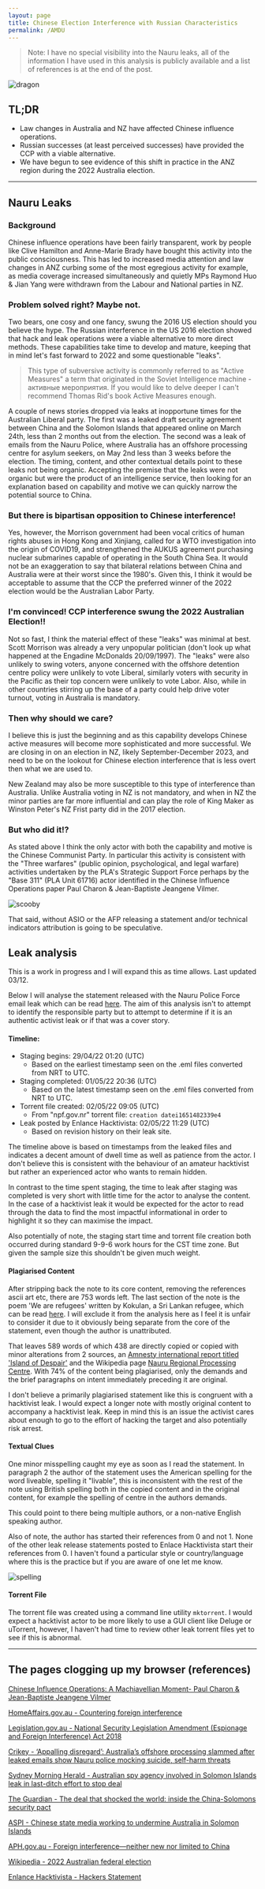 ```yaml
---
layout: page
title: Chinese Election Interference with Russian Characteristics
permalink: /AMDU
---
```


> Note: I have no special visibility into the Nauru leaks, all of the information I have used in this analysis is publicly available and a list of references is at the end of the post.

 ![dragon](<../assets/img/dragon.PNG>)

## TL;DR

- Law changes in Australia and NZ have affected Chinese influence operations.
- Russian successes (at least perceived successes) have provided the CCP with a viable alternative.
- We have begun to see evidence of this shift in practice in the ANZ region during the 2022 Australia election.

--- 

## Nauru Leaks

### Background

Chinese influence operations have been fairly transparent, work by people like Clive Hamilton and Anne-Marie Brady have bought this activity into the public consciousness. This has led to increased media attention and law changes in ANZ curbing some of the most egregious activity for example, as media coverage increased simultaneously and quietly MPs Raymond Huo & Jian Yang were withdrawn from the Labour and National parties in NZ.

### Problem solved right? Maybe not.

Two bears, one cosy and one fancy, swung the 2016 US election should you believe the hype. The Russian interference in the US 2016 election showed that hack and leak operations were a viable alternative to more direct methods. These capabilities take time to develop and mature, keeping that in mind let's fast forward to 2022 and some questionable "leaks".

> This type of subversive activity is commonly referred to as "Active Measures" a term that originated in the Soviet Intelligence machine - активные мероприятия. If you would like to delve deeper I can't recommend Thomas Rid's book Active Measures enough.

A couple of news stories dropped via leaks at inopportune times for the Australian Liberal party. The first was a leaked draft security agreement between China and the Solomon Islands that appeared online on March 24th, less than 2 months out from the election. The second was a leak of emails from the Nauru Police, where Australia has an offshore processing centre for asylum seekers, on May 2nd less than 3 weeks before the election. The timing, content, and other contextual details point to these leaks not being organic. Accepting the premise that the leaks were not organic but were the product of an intelligence service, then looking for an explanation based on capability and motive we can quickly narrow the potential source to China.

### But there is bipartisan opposition to Chinese interference!

Yes, however, the Morrison government had been vocal critics of human rights abuses in Hong Kong and Xinjiang, called for a WTO investigation into the origin of COVID19, and strengthened the AUKUS agreement purchasing nuclear submarines capable of operating in the South China Sea. It would not be an exaggeration to say that bilateral relations between China and Australia were at their worst since the 1980's. Given this, I think it would be acceptable to assume that the CCP the preferred winner of the 2022 election would be the Australian Labor Party.

### I'm convinced! CCP interference swung the 2022 Australian Election!!

Not so fast, I think the material effect of these "leaks" was minimal at best. Scott Morrison was already a very unpopular politician (don't look up what happened at the Engadine McDonalds 20/09/1997). The "leaks" were also unlikely to swing voters, anyone concerned with the offshore detention centre policy were unlikely to vote Liberal, similarly voters with security in the Pacific as their top concern were unlikely to vote Labor. Also, while in other countries stirring up the base of a party could help drive voter turnout, voting in Australia is mandatory.

### Then why should we care?

I believe this is just the beginning and as this capability develops Chinese active measures will become more sophisticated and more successful. We are closing in on an election in NZ, likely September-December 2023, and need to be on the lookout for Chinese election interference that is less overt then what we are used to. 

New Zealand may also be more susceptible to this type of interference than Australia. Unlike Australia voting in NZ is not mandatory, and when in NZ the minor parties are far more influential and can play the role of King Maker as Winston Peter's NZ Frist party did in the 2017 election.

### But who did it!?
As stated above I think the only actor with both the capability and motive is the Chinese Communist Party. In particular this activity is consistent with the "Three warfares" (public opinion, psychological, and legal warfare) activities undertaken by the PLA's Strategic Support Force perhaps by the "Base 311" (PLA Unit 61716) actor identified in the Chinese Influence Operations paper Paul Charon & Jean-Baptiste Jeangene Vilmer.

![scooby](<../assets/img/scooby.jpg>)

That said, without ASIO or the AFP releasing a statement and/or technical indicators attribution is going to be speculative.

## Leak analysis

This is a work in progress and I will expand this as time allows. Last updated 03/12.

Below I will analyse the statement released with the Nauru Police Force email leak which can be read [here](https://enlacehacktivista.org/nauru.txt). The aim of this analysis isn't to attempt to identify the responsible party but to attempt to determine if it is an authentic activist leak or if that was a cover story.

#### Timeline:
- Staging begins: 29/04/22 01:20 (UTC)
	- Based on the earliest timestamp seen on the .eml files converted from NRT to UTC.
- Staging completed: 01/05/22 20:36 (UTC)
	- Based on the latest timestamp seen on the .eml files converted from NRT to UTC.
- Torrent file created: 02/05/22 09:05 (UTC)
	- From "npf.gov.nr" torrent file: `creation datei1651482339e4`
- Leak posted by Enlance Hacktivista: 02/05/22 11:29 (UTC)
	- Based on revision history on their leak site.

The timeline above is based on timestamps from the leaked files and indicates a decent amount of dwell time as well as patience from the actor. I don't believe this is consistent with the behaviour of an amateur hacktivist but rather an experienced actor who wants to remain hidden. 

In contrast to the time spent staging, the time to leak after staging was completed is very short with little time for the actor to analyse the content. In the case of a hacktivist leak it would be expected for the actor to read through the data to find the most impactful informational in order to highlight it so they can maximise the impact.

Also potentially of note, the staging start time and torrent file creation both occurred during standard 9-9-6 work hours for the CST time zone. But given the sample size this shouldn't be given much weight.

#### Plagiarised Content
After stripping back the note to its core content, removing the references ascii art etc, there are 753 words left. The last section of the note is the poem 'We are refugees' written by Kokulan, a Sri Lankan refugee, which can be read [here](https://www.greenleft.org.au/content/poem-we-are-refugees). I will exclude it from the analysis here as I feel it is unfair to consider it due to it obviously being separate from the core of the statement, even though the author is unattributed.

That leaves 589 words of which 438 are directly copied or copied with minor alterations from 2 sources, an [Amnesty international report titled 'Island of Despair'](https://www.amnesty.org/en/documents/asa12/4934/2016/en/) and the Wikipedia page [Nauru Regional Processing Centre](https://en.wikipedia.org/w/index.php?title=Nauru_Regional_Processing_Centre). With 74% of the content being plagiarised, only the demands and the brief paragraphs on intent immediately preceding it are original. 

I don't believe a primarily plagiarised statement like this is congruent with a hacktivist leak. I would expect a longer note with mostly original content to accompany a hacktivist leak. Keep in mind this is an issue the activist cares about enough to go to the effort of hacking the target and also potentially risk arrest.

#### Textual Clues
One minor misspelling caught my eye as soon as I read the statement. In paragraph 2 the author of the statement uses the American spelling for the word liveable, spelling it "livable", this is inconsistent with the rest of the note using British spelling both in the copied content and in the original content, for example the spelling of centre in the authors demands.

This could point to there being multiple authors, or a non-native English speaking author. 

Also of note, the author has started their references from 0 and not 1. None of the other leak release statements posted to Enlace Hacktivista start their references from 0. I haven't found a particular style or country/language where this is the practice but if you are aware of one let me know.

 ![spelling](<../assets/img/spelling.jpg>)

#### Torrent File
The torrent file was created using a command line utility `mktorrent`. I would expect a hacktivist actor to be more likely to use a GUI client like Deluge or uTorrent, however, I haven't had time to review other leak torrent files yet to see if this is abnormal.

---

## The pages clogging up my browser (references)

[Chinese Influence Operations: A Machiavellian Moment- Paul Charon & Jean-Baptiste Jeangene Vilmer](https://www.irsem.fr/report.html)

[HomeAffairs.gov.au - Countering foreign interference](https://www.homeaffairs.gov.au/about-us/our-portfolios/national-security/countering-foreign-interference/resources-and-related-links#:~:text=The%20National%20Security%20Legislation%20Amendment,activities%20of%20a%20foreign%20government.)

[Legislation.gov.au - National Security Legislation Amendment (Espionage and Foreign Interference) Act 2018](https://www.legislation.gov.au/Details/C2018C00506)

[Crikey - ‘Appalling disregard’: Australia’s offshore processing slammed after leaked emails show Nauru police mocking suicide, self-harm threats](https://www.crikey.com.au/2022/05/05/nauru-police-force-emails-refugees-asylum-seeker-self-harm-suicide/)

[Sydney Morning Herald - Australian spy agency involved in Solomon Islands leak in last-ditch effort to stop deal](https://www.smh.com.au/politics/federal/australian-spy-agency-involved-in-solomon-islands-leak-in-last-ditch-effort-to-stop-deal-20220422-p5affg.html)

[The Guardian - The deal that shocked the world: inside the China-Solomons security pact](https://www.theguardian.com/world/2022/apr/20/the-deal-that-shocked-the-world-inside-the-china-solomons-security-pact)

[ASPI - Chinese state media working to undermine Australia in Solomon Islands](https://www.aspistrategist.org.au/chinese-state-media-working-to-undermine-australia-in-solomon-islands/)

[APH.gov.au - Foreign interference—neither new nor limited to China](https://www.aph.gov.au/About_Parliament/Parliamentary_Departments/Parliamentary_Library/FlagPost/2019/September/Foreign_interference)

[Wikipedia - 2022 Australian federal election](https://en.wikipedia.org/wiki/2022_Australian_federal_election)

[Enlance Hacktivista - Hackers Statement](https://web.archive.org/web/20220515182903/https://nauru.enlacehacktivista.org/statement_from_the_hackers.txt)
